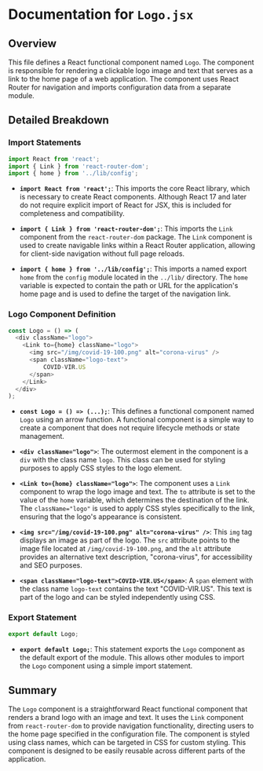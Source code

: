 # Documentation for `Logo.jsx`

## Overview

This file defines a React functional component named `Logo`. The component is responsible for rendering a clickable logo image and text that serves as a link to the home page of a web application. The component uses React Router for navigation and imports configuration data from a separate module.

## Detailed Breakdown

### Import Statements

```javascript
import React from 'react';
import { Link } from 'react-router-dom';
import { home } from '../lib/config';
```

- **`import React from 'react';`**: This imports the core React library, which is necessary to create React components. Although React 17 and later do not require explicit import of React for JSX, this is included for completeness and compatibility.

- **`import { Link } from 'react-router-dom';`**: This imports the `Link` component from the `react-router-dom` package. The `Link` component is used to create navigable links within a React Router application, allowing for client-side navigation without full page reloads.

- **`import { home } from '../lib/config';`**: This imports a named export `home` from the `config` module located in the `../lib/` directory. The `home` variable is expected to contain the path or URL for the application's home page and is used to define the target of the navigation link.

### Logo Component Definition

```javascript
const Logo = () => (
  <div className="logo">
    <Link to={home} className="logo">
      <img src="/img/covid-19-100.png" alt="corona-virus" />
      <span className="logo-text">
          COVID-VIR.US
      </span>
    </Link>
  </div>
);
```

- **`const Logo = () => (...);`**: This defines a functional component named `Logo` using an arrow function. A functional component is a simple way to create a component that does not require lifecycle methods or state management.

- **`<div className="logo">`**: The outermost element in the component is a `div` with the class name `logo`. This class can be used for styling purposes to apply CSS styles to the logo element.

- **`<Link to={home} className="logo">`**: The component uses a `Link` component to wrap the logo image and text. The `to` attribute is set to the value of the `home` variable, which determines the destination of the link. The `className="logo"` is used to apply CSS styles specifically to the link, ensuring that the logo's appearance is consistent.

- **`<img src="/img/covid-19-100.png" alt="corona-virus" />`**: This `img` tag displays an image as part of the logo. The `src` attribute points to the image file located at `/img/covid-19-100.png`, and the `alt` attribute provides an alternative text description, "corona-virus", for accessibility and SEO purposes.

- **`<span className="logo-text">COVID-VIR.US</span>`**: A `span` element with the class name `logo-text` contains the text "COVID-VIR.US". This text is part of the logo and can be styled independently using CSS.

### Export Statement

```javascript
export default Logo;
```

- **`export default Logo;`**: This statement exports the `Logo` component as the default export of the module. This allows other modules to import the `Logo` component using a simple import statement.

## Summary

The `Logo` component is a straightforward React functional component that renders a brand logo with an image and text. It uses the `Link` component from `react-router-dom` to provide navigation functionality, directing users to the home page specified in the configuration file. The component is styled using class names, which can be targeted in CSS for custom styling. This component is designed to be easily reusable across different parts of the application.